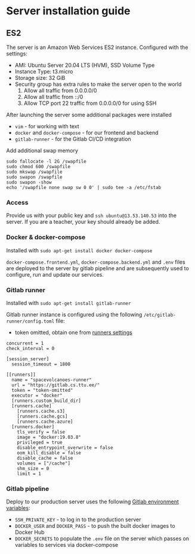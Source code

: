 # Server installation guide


## ES2

The server is an Amazon Web Services ES2 instance.
Configured with the settings: 
- AMI: Ubuntu Server 20.04 LTS (HVM), SSD Volume Type
- Instance Type: t3.micro
- Storage size: 32 GiB
- Security group has extra rules to make the server open to the world
    1. Allow all traffic from 0.0.0.0/0
    2. Allow all traffic from ::/0
    3. Allow TCP port 22 traffic from 0.0.0.0/0 for using SSH 

After launching the server some additional packages were installed
- `vim` - for working with text
- `docker` and `docker-compose` - for our frontend and backend
- `gitlab-runner` - for the Gitlab CI/CD integration

Add additional swap memory

```
sudo fallocate -l 2G /swapfile  
sudo chmod 600 /swapfile  
sudo mkswap /swapfile  
sudo swapon /swapfile  
sudo swapon -show  
echo '/swapfile none swap sw 0 0' | sudo tee -a /etc/fstab
```

### Access

Provide us with your public key and `ssh ubuntu@13.53.140.53` into the server.
If you are a teacher, your key should already be added.

### Docker & docker-compose

Installed with `sudo apt-get install docker docker-compose`

`docker-compose.frontend.yml`, `docker-compose.backend.yml` and `.env` files are deployed to the server by gitlab pipeline
and are subsequently used to configure, run and update our services.

### Gitlab runner

Installed with `sudo apt-get install gitlab-runner`

Gitlab runner instance is configured using the following `/etc/gitlab-runner/config.toml` file:

* token omitted, obtain one from [runners settings](https://gitlab.cs.ttu.ee/jakutt/team-02-spacevolcanoes-backend/-/settings/ci_cd#js-runners-settings)

```
concurrent = 1
check_interval = 0

[session_server]
  session_timeout = 1800

[[runners]]
  name = "spacevolcanoes-runner"
  url = "https://gitlab.cs.ttu.ee/"
  token = "token-omitted"
  executor = "docker"
  [runners.custom_build_dir]
  [runners.cache]
    [runners.cache.s3]
    [runners.cache.gcs]
    [runners.cache.azure]
  [runners.docker]
    tls_verify = false
    image = "docker:19.03.8"
    privileged = true
    disable_entrypoint_overwrite = false
    oom_kill_disable = false
    disable_cache = false
    volumes = ["/cache"]
    shm_size = 0
    limit = 1
```

### Gitlab pipeline

Deploy to our production server uses the following 
[Gitlab environment variables](https://gitlab.cs.ttu.ee/jakutt/team-02-spacevolcanoes-backend/-/settings/ci_cd#js-cicd-variables-settings):

- `SSH_PRIVATE_KEY` - to log in to the production server 
- `DOCKER_USER` and `DOCKER_PASS` - to push the built docker images to Docker Hub
- `DOCKER_SECRETS` to populate the `.env` file on the server which passes on variables to services via docker-compose
